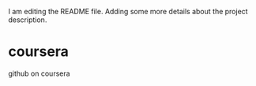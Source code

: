 I am editing the README file. Adding some more details about the project description.

# coursera
github on coursera
